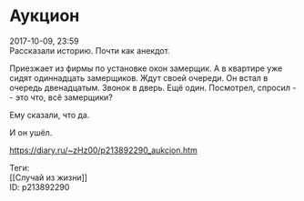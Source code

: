 Аукцион
========

   
 2017-10-09, 23:59   
  Рассказали историю. Почти как анекдот.   
   
 Приезжает из фирмы по установке окон замерщик. А в квартире уже сидят одиннадцать замерщиков. Ждут своей очереди. Он встал в очередь двенадцатым. Звонок в дверь. Ещё один. Посмотрел, спросил -- это что, всё замерщики?   
   
 Ему сказали, что да.   
   
 И он ушёл.   
    
 <https://diary.ru/~zHz00/p213892290_aukcion.htm>   
   
 Теги:   
 [[Случай из жизни]]   
 ID: p213892290